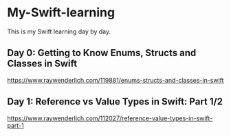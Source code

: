 # My-Swift-learning
This is my Swift learning day by day.

## Day 0: Getting to Know Enums, Structs and Classes in Swift
https://www.raywenderlich.com/119881/enums-structs-and-classes-in-swift

## Day 1: Reference vs Value Types in Swift: Part 1/2
https://www.raywenderlich.com/112027/reference-value-types-in-swift-part-1
